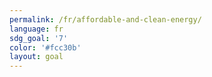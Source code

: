 ```yaml
---
permalink: /fr/affordable-and-clean-energy/
language: fr
sdg_goal: '7'
color: '#fcc30b'
layout: goal
---
```


